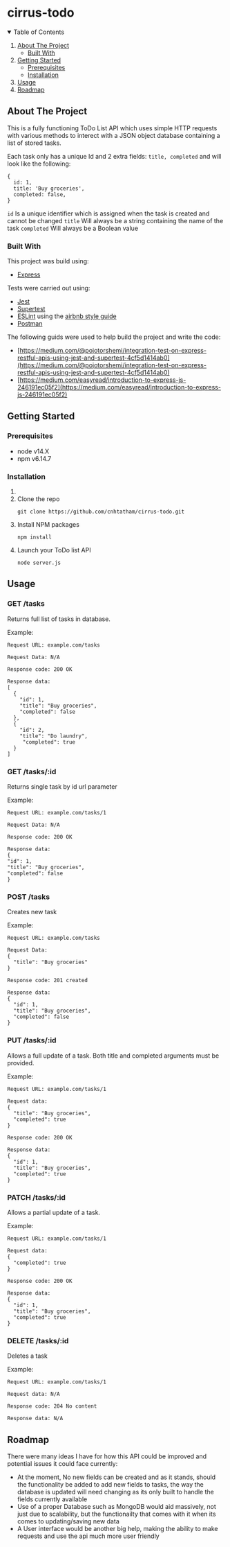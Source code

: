 # cirrus-todo
<!-- TABLE OF CONTENTS -->
<details open="open">
  <summary>Table of Contents</summary>
  <ol>
    <li>
      <a href="#about-the-project">About The Project</a>
      <ul>
        <li><a href="#built-with">Built With</a></li>
      </ul>
    </li>
    <li>
      <a href="#getting-started">Getting Started</a>
      <ul>
        <li><a href="#prerequisites">Prerequisites</a></li>
        <li><a href="#installation">Installation</a></li>
      </ul>
    </li>
    <li><a href="#usage">Usage</a></li>
    <li><a href="#roadmap">Roadmap</a></li>
  </ol>
</details>


## About The Project

This is a fully functioning ToDo List API which uses simple HTTP requests with various methods to interect with a JSON object database containing a list of stored tasks.

Each task only has a unique Id and 2 extra fields: `title, completed` and will look like the following:
```
{
  id: 1,
  title: 'Buy groceries',
  completed: false,
}
```

`id` Is a unique identifier which is assigned when the task is created and cannot be changed 
`title` Will always be a string containing the name of the task
`completed` Will always be a Boolean value

### Built With

This project was build using:
* [Express](https://expressjs.com/)

Tests were carried out using:
* [Jest](https://jestjs.io/)
* [Supertest](https://www.npmjs.com/package/supertest)
* [ESLint](https://eslint.org/) using the [airbnb style guide](https://github.com/airbnb/javascript)
* [Postman](https://www.postman.com/)

The following guids were used to help build the project and write the code:
* [https://medium.com/@pojotorshemi/integration-test-on-express-restful-apis-using-jest-and-supertest-4cf5d1414ab0](https://medium.com/@pojotorshemi/integration-test-on-express-restful-apis-using-jest-and-supertest-4cf5d1414ab0)
* [https://medium.com/easyread/introduction-to-express-js-246191ec05f2](https://medium.com/easyread/introduction-to-express-js-246191ec05f2)

<!-- GETTING STARTED -->
## Getting Started

### Prerequisites


* node v14.X
* npm v6.14.7

### Installation

1. 
2. Clone the repo
   ```
   git clone https://github.com/cnhtatham/cirrus-todo.git
   ```
3. Install NPM packages
   ```
   npm install
   ```
4. Launch your ToDo list API
   ```
   node server.js
   ```
   
 <!-- USAGE EXAMPLES -->
## Usage

### GET /tasks

Returns full list of tasks in database.

Example:
```
Request URL: example.com/tasks

Request Data: N/A

Response code: 200 OK

Response data:
[
  {
    "id": 1,
    "title": "Buy groceries",
    "completed": false
  },
  {
    "id": 2,
    "title": "Do laundry",
     "completed": true
  }
]
```

### GET /tasks/:id

Returns single task by id url parameter

Example: 
```
Request URL: example.com/tasks/1

Request Data: N/A

Response code: 200 OK

Response data:
{
"id": 1,
"title": "Buy groceries",
"completed": false
}
```

### POST /tasks

Creates new task 

Example: 
```
Request URL: example.com/tasks

Request Data: 
{
  "title": "Buy groceries"
}

Response code: 201 created

Response data: 
{
  "id": 1,
  "title": "Buy groceries",
  "completed": false
}
```

### PUT /tasks/:id

Allows a full update of a task. Both title and completed arguments must be provided.

Example:
```
Request URL: example.com/tasks/1

Request data: 
{
  "title": "Buy groceries",
  "completed": true
}

Response code: 200 OK

Response data: 
{
  "id": 1,
  "title": "Buy groceries",
  "completed": true
}
```

### PATCH /tasks/:id

Allows a partial update of a task.

Example:
```
Request URL: example.com/tasks/1

Request data:
{
  "completed": true
}

Response code: 200 OK

Response data: 
{
  "id": 1,
  "title": "Buy groceries",
  "completed": true
}
```

### DELETE /tasks/:id

Deletes a task

Example:
```
Request URL: example.com/tasks/1

Request data: N/A

Response code: 204 No content

Response data: N/A
```

<!-- ROADMAP -->
## Roadmap

There were many ideas I have for how this API could be improved and potential issues it could face currently:

* At the moment, No new fields can be created and as it stands, should the functionality be added to add new fields to tasks, the way the database is updated will need changing as its only built to handle the fields currently available
* Use of a proper Database such as MongoDB would aid massively, not just due to scalability, but the functionailty that comes with it when its comes to updating/saving new data
* A User interface would be another big help, making the ability to make requests and use the api much more user friendly
